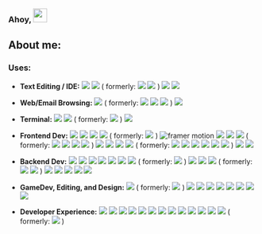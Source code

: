 <!-- Animated 3D Emojis are from Microsoft Fluent Emoji Library: https://github.com/microsoft/fluentui-emoji (MIT License)-->
### Ahoy, <img src="https://user-images.githubusercontent.com/91392083/191121141-db352496-27e2-46d6-923c-6bee904bdb8b.png" valign="center" width=28 height=28>

## About me:

### Uses:

- **Text Editing / IDE:**
![](https://img.shields.io/badge/Neovim-57A143?logo=neovim&logoColor=white)
![](https://img.shields.io/badge/Logseq-85C8C8?logo=logseq&logoColor=white) 
( formerly: ![](https://img.shields.io/badge/Visual_Studio_Code-0078D4?logo=visual_studio_code&logoColor=white) ![](https://img.shields.io/badge/VSCodium-2F80ED?logo=vscodium&logoColor=white) )
![](https://img.shields.io/badge/Android_Studio-3DDC84?logo=androidstudio&logoColor=white) 
![](https://img.shields.io/badge/RStudio-75AADB?logo=rstudio&logoColor=white) 


- **Web/Email Browsing:**
![](https://img.shields.io/badge/Zen-black?logo=zenbrowser&logoColor=white)
( formerly:
![](https://img.shields.io/badge/Firefox-FF7139?logo=firefoxbrowser&logoColor=white)
![](https://img.shields.io/badge/Opera_GX-EE2950?logo=operagx&logoColor=white)
![](https://img.shields.io/badge/Chrome-4285F4?logo=googlechrome&logoColor=white)
)
![](https://img.shields.io/badge/Thunderbird-0A84FF?logo=thunderbird&logoColor=white)

- **Terminal:**
![](https://img.shields.io/badge/Wezterm-4E49EE?logo=wezterm&logoColor=white) 
![](https://img.shields.io/badge/GNU%20Bash-4EAA25?logo=GNU%20Bash&logoColor=white)
( formerly: ![](https://img.shields.io/badge/windows%20terminal-4D4D4D?logo=windows%20terminal&logoColor=white) )
![](https://img.shields.io/badge/Termius-000000?logo=termius&logoColor=white) 

- **Frontend Dev:**
![](https://img.shields.io/badge/NextJS-000000?logo=next.js&logoColor=FFFFFF)
![](https://img.shields.io/badge/React-20232A?logo=react&logoColor=61DAFB)
![](https://img.shields.io/badge/Tailwind_CSS-06B6D4?logo=tailwindcss&logoColor=ffffff)
![](https://img.shields.io/badge/shadcn-000000?logo=shadcn/ui&logoColor=ffffff)
( formerly: ![](https://img.shields.io/badge/MUI-007FFF?logo=mui&logoColor=ffffff) )
![framer motion](https://img.shields.io/badge/Framer_Motion-0055FF?logo=framer&logoColor=ffffff)
![](https://img.shields.io/badge/Svelte-FF3E00?logo=svelte&logoColor=white)
![](https://img.shields.io/badge/Nuxt-00DC82?logo=nuxt&logoColor=white)
![](https://img.shields.io/badge/Vue-4FC08D?logo=vue.js&logoColor=white)
( formerly: 
![](https://img.shields.io/badge/HTML5-E34F26?logo=html5&logoColor=white)
![](https://img.shields.io/badge/CSS3-1572B6?logo=css3&logoColor=white)
![](https://img.shields.io/badge/JS-F7DF1E?logo=javascript&logoColor=white)
![](https://img.shields.io/badge/jQuery-0769AD?logo=jquery&logoColor=white) )
![](https://img.shields.io/badge/Flutter-20232A?logo=react&logoColor=61DAFB) 
![](https://img.shields.io/badge/Material_Design-757575?&logo=materialdesign&logoColor=white)
![](https://img.shields.io/badge/React_Native-20232A?logo=react&logoColor=61DAFB)
![](https://img.shields.io/badge/Expo-000000?logo=expo&logoColor=ffffff)
( formerly: ![](https://img.shields.io/badge/Capacitor-119EFF?logo=capaitor&logoColor=white)
![](https://img.shields.io/badge/Ionic-3880FF?logo=ionic&logoColor=white)
![](https://img.shields.io/badge/SAP_Build_Apps-0FAAFF?logo=sap&logoColor=white)
![](https://img.shields.io/badge/Kodular-673ab7) 
![](https://img.shields.io/badge/Thunkable-ef5048) 
![](https://img.shields.io/badge/App_Inventor-a4cf46) 
)
![](https://img.shields.io/badge/Hugo-EA4C89?logo=hugo&logoColor=white)
![](https://img.shields.io/badge/Astro-BC52EE?logo=astro&logoColor=white)


- **Backend Dev:**
[![](https://img.shields.io/badge/Node.js-339933?logo=nodedotjs&logoColor=white)](https://nodejs.org/en/)
![](https://img.shields.io/badge/Express.js-000000?logo=express&logoColor=white)
![](https://img.shields.io/badge/Hono-E36002?logo=hono&logoColor=white)
![](https://img.shields.io/badge/Deno-70FFAF?logo=deno&logoColor=black)
![](https://img.shields.io/badge/Postgres-%23316192.svg?logo=postgresql&logoColor=white)
![](https://img.shields.io/badge/Lucia_Auth-5F57FF?logo=lucia&logoColor=white)
![](https://img.shields.io/badge/Drizzle-C5F74F?logo=drizzle&logoColor=000)
( formerly: ![](https://img.shields.io/badge/Prisma-black?logo=prisma&logoColor=white) )
![](https://img.shields.io/badge/tRPC-2596BE?logo=trpc&logoColor=ffffff)
![](https://img.shields.io/badge/MongoDB-4EA94B?logo=mongodb&logoColor=white)
![](https://img.shields.io/badge/Supabase-181818?logo=supabase&logoColor=white)
( formerly:
 ![](https://img.shields.io/badge/Firebase-ffca28?logo=firebase&logoColor=black)
![](https://img.shields.io/badge/Google_Cloud-4285F4?logo=googlecloud&logoColor=white)
)
[![](https://img.shields.io/badge/Python-ffd43b?logo=python&logoColor=black)](https://python.org)
![](https://img.shields.io/badge/FastAPI-009688.svg?logo=fastapi&logoColor=white)
[![](https://img.shields.io/badge/R-276dc3?logo=r&logoColor=white)](https://www.r-project.org/)
![](https://img.shields.io/badge/Netlify-%23000000.svg?logo=netlify&logoColor=#00C7B7)
![](https://img.shields.io/badge/Vercel-000000?logo=vercel&logoColor=white)


- **GameDev, Editing, and Design:** 
[![](https://img.shields.io/badge/Godot-478CBF?logo=godot%20engine&logoColor=white)](https://godotengine.org)
( formerly: ![](https://img.shields.io/badge/Scratch-4D97FF?logo=scratch&logoColor=white) )
[![](https://img.shields.io/badge/blender-%23F5792A.svg?logo=blender&logoColor=white)](https://blender.org)
![](https://img.shields.io/badge/Audacity-0000CC?logo=audacity&logoColor=white)
[![](https://img.shields.io/badge/Aseprite-efefef?logo=aseprite&logoColor=black)](https://aseprite.org)
![](https://img.shields.io/badge/OBS-302E31?logo=obsstudio&logoColor=white)
![](https://img.shields.io/badge/affinity-%231B72BE.svg?logo=affinity-designer&logoColor=white)
![](https://img.shields.io/badge/Figma-F24E1E?logo=figma&logoColor=white)
![](https://img.shields.io/badge/Paint.NET-ffffff?logo=paint.net&logoColor=black)
![](https://img.shields.io/badge/FireAlpaca-fe7313?logo=firealpaca&logoColor=white)

- **Developer Experience:**
![](https://img.shields.io/badge/Windows-0078D6?logo=windows&logoColor=white)
![](https://img.shields.io/badge/Linux-FCC624?logo=linux&logoColor=black)
![](https://img.shields.io/badge/Ubuntu-E95420?logo=ubuntu&logoColor=white)
![](https://img.shields.io/badge/Raspberry%20Pi-A22846?logo=Raspberry%20Pi&logoColor=white)
![](https://img.shields.io/badge/Android-3DDC84?&logo=android&logoColor=white)
![](https://img.shields.io/badge/fdroid-1976D2?&logo=fdroid&logoColor=white)
![](https://img.shields.io/badge/Docker-2496ED?logo=docker&logoColor=white)
![](https://img.shields.io/badge/GitLab-FC6D26?logo=gitlab&logoColor=white)
![](https://img.shields.io/badge/Chrome_Web_Store-4285F4?logo=chromewebstore&logoColor=white)
![](https://img.shields.io/badge/npm-CB3837?logo=npm&logoColor=white)
![](https://img.shields.io/badge/pnpm-F69220?logo=pnpm&logoColor=white)
![](https://img.shields.io/badge/GitHub_Actions-2088FF?logo=github-actions&logoColor=white)
![](https://img.shields.io/badge/Bruno-F4AA41?logo=Bruno&logoColor=black)
( formerly: ![](https://img.shields.io/badge/Postman-FF6C37?logo=Postman&logoColor=white) )
